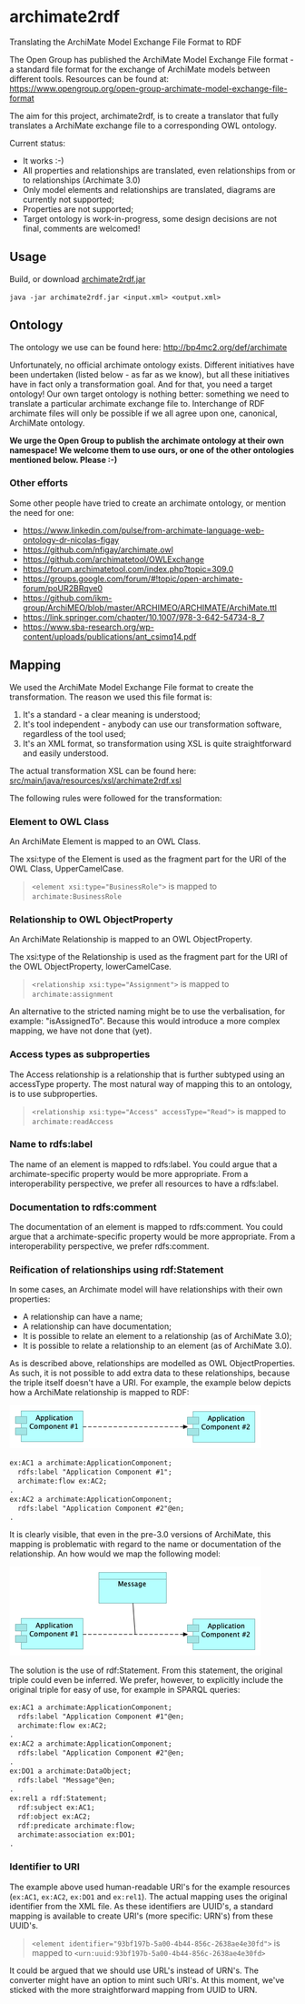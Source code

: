 # archimate2rdf
Translating the ArchiMate Model Exchange File Format to RDF

The Open Group has published the ArchiMate Model Exchange File format - a standard file format for the exchange of ArchiMate models between different tools. Resources can be found at: https://www.opengroup.org/open-group-archimate-model-exchange-file-format

The aim for this project, archimate2rdf, is to create a translator that fully translates a ArchiMate exchange file to a corresponding OWL ontology.

Current status:
- It works :-)
- All properties and relationships are translated, even relationships from or to relationships (Archimate 3.0)
- Only model elements and relationships are translated, diagrams are currently not supported;
- Properties are not supported;
- Target ontology is work-in-progress, some design decisions are not final, comments are welcomed!

## Usage

Build, or download [archimate2rdf.jar](https://github.com/bp4mc2/archimate2rdf/releases/download/v0.1.0/archimate2rdf.jar)

`java -jar archimate2rdf.jar <input.xml> <output.xml>`

## Ontology

The ontology we use can be found here: http://bp4mc2.org/def/archimate

Unfortunately, no official archimate ontology exists. Different initiatives have been undertaken (listed below - as far as we know), but all these initiatives have in fact only a transformation goal. And for that, you need a target ontology! Our own target ontology is nothing better: something we need to translate a particular archimate exchange file to. Interchange of RDF archimate files will only be possible if we all agree upon one, canonical, ArchiMate ontology.

**We urge the Open Group to publish the archimate ontology at their own namespace! We welcome them to use ours, or one of the other ontologies mentioned below. Please :-)**

### Other efforts

Some other people have tried to create an archimate ontology, or mention the need for one:

- https://www.linkedin.com/pulse/from-archimate-language-web-ontology-dr-nicolas-figay
- https://github.com/nfigay/archimate.owl
- https://github.com/archimatetool/OWLExchange
- https://forum.archimatetool.com/index.php?topic=309.0
- https://groups.google.com/forum/#!topic/open-archimate-forum/poUR2BRqve0
- https://github.com/ikm-group/ArchiMEO/blob/master/ARCHIMEO/ARCHIMATE/ArchiMate.ttl
- https://link.springer.com/chapter/10.1007/978-3-642-54734-8_7
- https://www.sba-research.org/wp-content/uploads/publications/ant_csimq14.pdf

## Mapping

We used the ArchiMate Model Exchange File format to create the transformation. The reason we used this file format is:

1. It's a standard - a clear meaning is understood;
2. It's tool independent - anybody can use our transformation software, regardless of the tool used;
3. It's an XML format, so transformation using XSL is quite straightforward and easily understood.

The actual transformation XSL can be found here: [src/main/java/resources/xsl/archimate2rdf.xsl](https://github.com/bp4mc2/archimate2rdf/blob/master/src/main/resources/xsl/archimate2rdf.xsl)

The following rules were followed for the transformation:

### Element to OWL Class
An ArchiMate Element is mapped to an OWL Class.

The xsi:type of the Element is used as the fragment part for the URI of the OWL Class, UpperCamelCase.

> `<element xsi:type="BusinessRole">` is mapped to `archimate:BusinessRole`

### Relationship to OWL ObjectProperty
An ArchiMate Relationship is mapped to an OWL ObjectProperty.

The xsi:type of the Relationship is used as the fragment part for the URI of the OWL ObjectProperty, lowerCamelCase.

> `<relationship xsi:type="Assignment">` is mapped to `archimate:assignment`

An alternative to the stricted naming might be to use the verbalisation, for example: "isAssignedTo". Because this would introduce a more complex mapping, we have not done that (yet).

### Access types as subproperties
The Access relationship is a relationship that is further subtyped using an accessType property. The most natural way of mapping this to an ontology, is to use subproperties.

> `<relationship xsi:type="Access" accessType="Read">` is mapped to `archimate:readAccess`

### Name to rdfs:label
The name of an element is mapped to rdfs:label. You could argue that a archimate-specific property would be more appropriate. From a interoperability perspective, we prefer all resources to have a rdfs:label.

### Documentation to rdfs:comment
The documentation of an element is mapped to rdfs:comment. You could argue that a archimate-specific property would be more appropriate. From a interoperability perspective, we prefer rdfs:comment.

### Reification of relationships using rdf:Statement
In some cases, an Archimate model will have relationships with their own properties:

- A relationship can have a name;
- A relationship can have documentation;
- It is possible to relate an element to a relationship (as of ArchiMate 3.0);
- It is possible to relate a relationship to an element (as of ArchiMate 3.0).

As is described above, relationships are modelled as OWL ObjectProperties. As such, it is not possible to add extra data to these relationships, because the triple itself doesn't have a URI. For example, the example below depicts how a ArchiMate relationship is mapped to RDF:

![](images/relationship.png)

```
ex:AC1 a archimate:ApplicationComponent;
  rdfs:label "Application Component #1";
  archimate:flow ex:AC2;
.
ex:AC2 a archimate:ApplicationComponent;
  rdfs:label "Application Component #2"@en;
.
```

It is clearly visible, that even in the pre-3.0 versions of ArchiMate, this mapping is problematic with regard to the name or documentation of the relationship. An how would we map the following model:

![](images/reification.png)

The solution is the use of rdf:Statement. From this statement, the original triple could even be inferred. We prefer, however, to explicitly include the original triple for easy of use, for example in SPARQL queries:

```
ex:AC1 a archimate:ApplicationComponent;
  rdfs:label "Application Component #1"@en;
  archimate:flow ex:AC2;
.
ex:AC2 a archimate:ApplicationComponent;
  rdfs:label "Application Component #2"@en;
.
ex:DO1 a archimate:DataObject;
  rdfs:label "Message"@en;
.
ex:rel1 a rdf:Statement;
  rdf:subject ex:AC1;
  rdf:object ex:AC2;
  rdf:predicate archimate:flow;
  archimate:association ex:DO1;
.
```

### Identifier to URI
The example above used human-readable URI's for the example resources (`ex:AC1`, `ex:AC2`, `ex:DO1` and `ex:rel1`). The actual mapping uses the original identifier from the XML file. As these identifiers are UUID's, a standard mapping is available to create URI's (more specific: URN's) from these UUID's.

> `<element identifier="93bf197b-5a00-4b44-856c-2638ae4e30fd">` is mapped to `<urn:uuid:93bf197b-5a00-4b44-856c-2638ae4e30fd>`

It could be argued that we should use URL's instead of URN's. The converter might have an option to mint such URI's. At this moment, we've sticked with the more straightforward mapping from UUID to URN.
